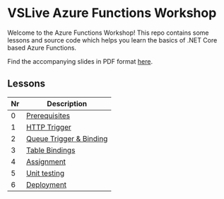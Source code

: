 # VSLive Azure Functions Workshop 

Welcome to the Azure Functions Workshop! This repo contains some lessons and source code which helps you learn the basics of .NET Core based Azure Functions.

Find the accompanying slides in PDF format [here](VSLVC20WorkshopAzureFunctionsv12.pdf).

## Lessons

|Nr|Description
|-|-
|0|[Prerequisites](/lessons/prerequisites.md)
|1|[HTTP Trigger](/lessons/http.md)
|2|[Queue Trigger & Binding](/lessons/queue.md)
|3|[Table Bindings](/lessons/table.md)
|4|[Assignment](/lessons/assignment.md)
|5|[Unit testing](/lessons/unittesting.md)
|6|[Deployment](/lessons/deployment.md)
